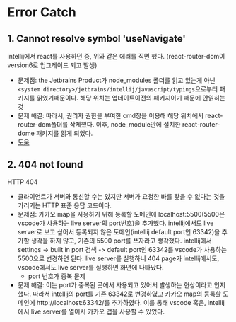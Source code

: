 # Error Catch
## 1. Cannot resolve symbol 'useNavigate'     
intellij에서 react를 사용하던 중, 위와 같은 에러를 직면 했다.  (react-router-dom이 version6로 업그레이드 되고 발생)
- 문제점:  the Jetbrains Product가 node_modules 폴더를 읽고 있는게 아닌 ``<system directory>/jetbrains/intellij/javascript/typings``으로부터 패키지를 읽었기때문이다. 해당 위치는 업데이트이전의 패키지이기 때문에 안읽히는 것
- 문제 해결: 따라서, 권리자 권한을 부여한 cmd창을 이용해 해당 위치에서 react-router-dom폴더를 삭제했다. 이후, node_module안에 설치한 react-router-dome 패키지를 읽게 되었다.
- [도움](https://stackoverflow.com/questions/70031839/cannot-resolve-symbol-routes)

## 2. 404 not found
HTTP 404
- 클라이언트가 서버와 통신할 수는 있지만 서버가 요청한 바를 찾을 수 없다는 것을 가리키는 HTTP 표준 응답 코드이다.
- 문제점: 카카오 map을 사용하기 위해 등록할 도메인에 localhost:5500(5500은 vscode가 사용하는 live server의 port번호)을 추가했다. intellij에서도 live server로 보고 싶어서 등록되지 않은 도메인(intellij default port인 63342)을 추가할 생각을 하지 않고, 기존의 5500 port를 쓰자라고 생각했다. intellij에서 settings -> built in port 검색 -> default port인 63342를 vscode가 사용하는 5500으로 변경하면 된다. live server를 실행하니 404 page가 intellij에서도, vscode에서도 live server를 실행하면 화면에 나타났다. 
    - port 번호가 중복 문제
- 문제 해결: 이는 port가 중복된 곳에서 사용되고 있어서 발생하는 현상이라고 인지했다. 따라서 intellij의 port를 기존 63342로 변경하였고 카카오 map의 등록할 도메인에 http://localhost:63342/를 추가하였다. 이를 통해 vscode 혹은, intellij에서 live server를 열어서 카카오 맵을 사용할 수 있었다.
